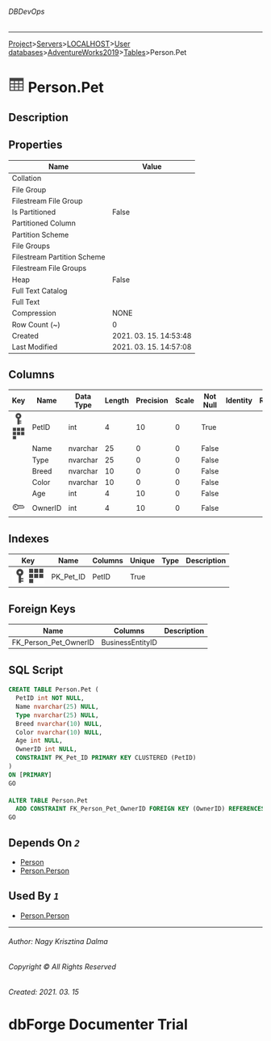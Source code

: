 ###### DBDevOps
___
[Project](../../../../../startpage.md)>[Servers](../../../../Servers.md)>[LOCALHOST](../../../LOCALHOST.md)>[User databases](../../UserDatabases.md)>[AdventureWorks2019](../AdventureWorks2019.md)>[Tables](Tables.md)>Person.Pet


# ![logo](../../../../../Images/table.svg) Person.Pet

## <a name="#Description"></a>Description
> 
## <a name="#Properties"></a>Properties
|Name|Value|
|---|---|
|Collation||
|File Group||
|Filestream File Group||
|Is Partitioned|False|
|Partitioned Column||
|Partition Scheme||
|File Groups||
|Filestream Partition Scheme||
|Filestream File Groups||
|Heap|False|
|Full Text Catalog||
|Full Text||
|Compression|NONE|
|Row Count (~)|0|
|Created|2021. 03. 15. 14:53:48|
|Last Modified|2021. 03. 15. 14:57:08|


## <a name="#Columns"></a>Columns
|Key|Name|Data Type|Length|Precision|Scale|Not Null|Identity|Rule|Default|Computed|Persisted|Description
|---|---|---|---|---|---|---|---|---|---|---|---|---
|[![Primary Key PK_Pet_ID](../../../../../Images/primarykey.svg)](#Indexes)[![Cluster Key PK_Pet_ID](../../../../../Images/Cluster.svg)](#Indexes)|PetID|int|4|10|0|True||||False|False||
||Name|nvarchar|25|0|0|False||||False|False||
||Type|nvarchar|25|0|0|False||||False|False||
||Breed|nvarchar|10|0|0|False||||False|False||
||Color|nvarchar|10|0|0|False||||False|False||
||Age|int|4|10|0|False||||False|False||
|[![Foreign Keys FK_Person_Pet_OwnerID: Person.Person](../../../../../Images/foreignkey.svg)](#ForeignKeys)|OwnerID|int|4|10|0|False||||False|False||

## <a name="#Indexes"></a>Indexes
|Key|Name|Columns|Unique|Type|Description
|---|---|---|---|---|---
|[![Primary Key PK_Pet_ID](../../../../../Images/primarykey.svg)](#Indexes)[![Cluster Key PK_Pet_ID](../../../../../Images/Cluster.svg)](#Indexes)|PK_Pet_ID|PetID|True|||

## <a name="#ForeignKeys"></a>Foreign Keys
|Name|Columns|Description
|---|---|---
|FK_Person_Pet_OwnerID|BusinessEntityID||

## <a name="#SqlScript"></a>SQL Script
```SQL
CREATE TABLE Person.Pet (
  PetID int NOT NULL,
  Name nvarchar(25) NULL,
  Type nvarchar(25) NULL,
  Breed nvarchar(10) NULL,
  Color nvarchar(10) NULL,
  Age int NULL,
  OwnerID int NULL,
  CONSTRAINT PK_Pet_ID PRIMARY KEY CLUSTERED (PetID)
)
ON [PRIMARY]
GO

ALTER TABLE Person.Pet
  ADD CONSTRAINT FK_Person_Pet_OwnerID FOREIGN KEY (OwnerID) REFERENCES Person.Person (BusinessEntityID)
GO
```

## <a name="#DependsOn"></a>Depends On _`2`_
- [Person](../Security/Schemas/Person.md)
- [Person.Person](Person.Person.md)


## <a name="#UsedBy"></a>Used By _`1`_
- [Person.Person](Person.Person.md)


___
###### Author: Nagy Krisztina Dalma
###### Copyright © All Rights Reserved
###### Created: 2021. 03. 15

# dbForge Documenter Trial